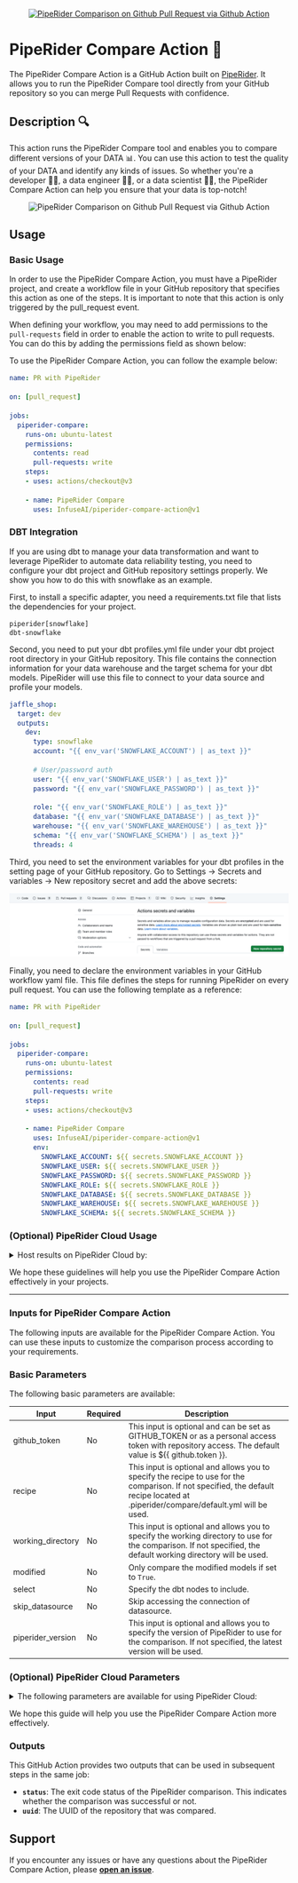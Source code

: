 <p align="center"><a href="https://github.com/InfuseAI/piperider" target="_blank"><img src="https://i.imgur.com/oWUjZT6.png" alt="PipeRider Comparison on Github Pull Request via Github Action" height="36px" /></a></p>

# **PipeRider Compare Action 🚀**

The PipeRider Compare Action is a GitHub Action built on [PipeRider](https://github.com/InfuseAI/piperider). It allows you to run the PipeRider Compare tool directly from your GitHub repository so you can merge Pull Requests with confidence.

## **Description 🔍**

This action runs the PipeRider Compare tool and enables you to compare different versions of your DATA 📊. You can use this action to test the quality of your DATA and identify any kinds of issues. So whether you're a developer 🧑‍💻, a data engineer 🧑‍🔧, or a data scientist 🧑‍🔬, the PipeRider Compare Action can help you ensure that your data is top-notch!

<p align="center">
  <img src="https://i.imgur.com/ztaXF4F.png" alt="PipeRider Comparison on Github Pull Request via Github Action" width="400px" />
</p>

## **Usage**

### Basic Usage

In order to use the PipeRider Compare Action, you must have a PipeRider project, and create a workflow file in your GitHub repository that specifies this action as one of the steps. It is important to note that this action is only triggered by the pull_request event.

When defining your workflow, you may need to add permissions to the `pull-requests` field in order to enable the action to write to pull requests. You can do this by adding the permissions field as shown below:

To use the PipeRider Compare Action, you can follow the example below:

```yaml
name: PR with PipeRider

on: [pull_request]

jobs:
  piperider-compare:
    runs-on: ubuntu-latest
    permissions:
      contents: read
      pull-requests: write
    steps:
    - uses: actions/checkout@v3

    - name: PipeRider Compare
      uses: InfuseAI/piperider-compare-action@v1
```

### DBT Integration
If you are using dbt to manage your data transformation and want to leverage PipeRider to automate data reliability testing, you need to configure your dbt project and GitHub repository settings properly.  We show you how to do this with snowflake as an example.

First, to install a specific adapter, you need a requirements.txt file that lists the dependencies for your project.

```text
piperider[snowflake]
dbt-snowflake
```

Second, you need to put your dbt profiles.yml file under your dbt project root directory in your GitHub repository. This file contains the connection information for your data warehouse and the target schema for your dbt models. PipeRider will use this file to connect to your data source and profile your models.

```yaml
jaffle_shop:
  target: dev
  outputs:
    dev:
      type: snowflake
      account: "{{ env_var('SNOWFLAKE_ACCOUNT') | as_text }}"

      # User/password auth
      user: "{{ env_var('SNOWFLAKE_USER') | as_text }}"
      password: "{{ env_var('SNOWFLAKE_PASSWORD') | as_text }}"

      role: "{{ env_var('SNOWFLAKE_ROLE') | as_text }}"
      database: "{{ env_var('SNOWFLAKE_DATABASE') | as_text }}"
      warehouse: "{{ env_var('SNOWFLAKE_WAREHOUSE') | as_text }}"
      schema: "{{ env_var('SNOWFLAKE_SCHEMA') | as_text }}"
      threads: 4
```

Third, you need to set the environment variables for your dbt profiles in the setting page of your GitHub repository. Go to Settings -> Secrets and variables -> New repository secret and add the above secrets:

![secrets and variable setting](docs/assets/actions_secrets_variables_setting.png)

Finally, you need to declare the environment variables in your GitHub workflow yaml file. This file defines the steps for running PipeRider on every pull request. You can use the following template as a reference:

```yaml
name: PR with PipeRider

on: [pull_request]

jobs:
  piperider-compare:
    runs-on: ubuntu-latest
    permissions:
      contents: read
      pull-requests: write
    steps:
    - uses: actions/checkout@v3

    - name: PipeRider Compare
      uses: InfuseAI/piperider-compare-action@v1
      env:
        SNOWFLAKE_ACCOUNT: ${{ secrets.SNOWFLAKE_ACCOUNT }}
        SNOWFLAKE_USER: ${{ secrets.SNOWFLAKE_USER }}
        SNOWFLAKE_PASSWORD: ${{ secrets.SNOWFLAKE_PASSWORD }}
        SNOWFLAKE_ROLE: ${{ secrets.SNOWFLAKE_ROLE }}
        SNOWFLAKE_DATABASE: ${{ secrets.SNOWFLAKE_DATABASE }}
        SNOWFLAKE_WAREHOUSE: ${{ secrets.SNOWFLAKE_WAREHOUSE }}
        SNOWFLAKE_SCHEMA: ${{ secrets.SNOWFLAKE_SCHEMA }}
```

### (Optional) PipeRider Cloud Usage

<details><summary>Host results on PipeRider Cloud by:</summary>
  
PipeRider Cloud provides an interface for navigating, generating additional comparisons, and sharing results with team members. To use PipeRider Cloud:

1. [Sign up for PipeRider Cloud](https://cloud.piperider.io/signup) to obtain your `cloud_api_token`. Your default cloud project will come with a `cloud_project` id.
2. Add `cloud_api_token` and `cloud_project` parameters to your Action like so:

```yaml
name: PR with PipeRider

on: [pull_request]

jobs:
  piperider-compare:
    runs-on: ubuntu-latest
    permissions:
      pull-requests: write
    steps:
    - uses: actions/checkout@v3

    - name: PipeRider Compare
      uses: InfuseAI/piperider-compare-action@v1
      with:
        cloud_api_token: ${{ secrets.API_TOKEN }}
        cloud_project: ${{ secrets.PROJECT }}
        upload: true
        share: true
```

The **`upload`** parameter, the action will upload the comparison result to the cloud. The **`share`** parameter is used to generate a shareable link for the comparison result.
  
</details>

We hope these guidelines will help you use the PipeRider Compare Action effectively in your projects.

<hr/>

### **Inputs for PipeRider Compare Action**

The following inputs are available for the PipeRider Compare Action. You can use these inputs to customize the comparison process according to your requirements.

### Basic Parameters

The following basic parameters are available:

| Input | Required | Description |
| --- | --- | --- |
| github_token | No | This input is optional and can be set as GITHUB_TOKEN or as a personal access token with repository access. The default value is ${{ github.token }}. |
| recipe | No | This input is optional and allows you to specify the recipe to use for the comparison. If not specified, the default recipe located at .piperider/compare/default.yml will be used. |
| working_directory | No | This input is optional and allows you to specify the working directory to use for the comparison. If not specified, the default working directory will be used. |
| modified | No | Only compare the modified models if set to `True`. |
| select | No | Specify the dbt nodes to include. |
| skip_datasource | No | Skip accessing the connection of datasource. |
| piperider_version | No | This input is optional and allows you to specify the version of PipeRider to use for the comparison. If not specified, the latest version will be used. |
### (Optional) PipeRider Cloud Parameters
<details><summary>The following parameters are available for using PipeRider Cloud:</summary>

  These parameters only work when the **`cloud_api_token`** has been set.

  | Input | Required | Description |
  | --- | --- | --- |
  | cloud_api_token | No | This input is optional and allows you to specify the API token to use for the PipeRider Cloud API. If not specified, the default API token will be used. |
  | cloud_project | No | This input is optional and allows you to specify the cloud project to use for the comparison. If not specified, the default project will be used. |
  | upload | No | This input is optional and allows you to specify whether to upload the comparison results to PipeRider Cloud. If set to true, the comparison results will be uploaded. The default value is false. |
  | share | No | This input is optional and allows you to specify whether to create a share link for the comparison results. If set to true, a share link will be created. The default value is false. |
  
</details>

We hope this guide will help you use the PipeRider Compare Action more effectively.


### **Outputs**

This GitHub Action provides two outputs that can be used in subsequent steps in the same job:

- **`status`**: The exit code status of the PipeRider comparison. This indicates whether the comparison was successful or not.
- **`uuid`**: The UUID of the repository that was compared.

## **Support**

If you encounter any issues or have any questions about the PipeRider Compare Action, please **[open an issue](https://github.com/InfuseAI/piperider-compare-action/issues/new)**.
